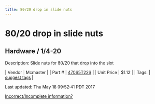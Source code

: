 ```yaml
---
title: 80/20 drop in slide nuts
---
```


# 80/20 drop in slide nuts
## Hardware / 1/4-20
Description: 	Slide nuts for 80/20 that drop into the slot 

| Vendor | Mcmaster | 
| Part # | [47065T226](https://www.mcmaster.com/#47065T226) | 
| Unit Price | $1.12 | 
| Tags: | [suggest tags](https://docs.google.com/forms/d/e/1FAIpQLSeWyY8v3RgOty-MyWmh9U0iivNYN_molChYyS-0U-o-kOAv_g/viewform) | 

Last updated: Thu May 18 09:52:41 PDT 2017

 [Incorrect/Incomplete information?](https://docs.google.com/forms/d/e/1FAIpQLSeWyY8v3RgOty-MyWmh9U0iivNYN_molChYyS-0U-o-kOAv_g/viewform)